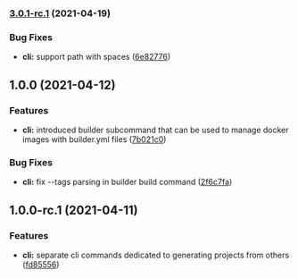 ### [3.0.1-rc.1](https://github.com/charbonnierg/kapla-cli/compare/v3.0.0...v3.0.1-rc.1) (2021-04-19)


### Bug Fixes

* **cli:** support path with spaces ([6e82776](https://github.com/charbonnierg/kapla-cli/commit/6e82776bf911835a5bced1a61c4f32fb4cc0df19))

## 1.0.0 (2021-04-12)

### Features

- **cli:** introduced builder subcommand that can be used to manage docker images with builder.yml files ([7b021c0](https://github.com/charbonnierg/kapla-cli/commit/7b021c0c4a64d00e9803c7cd7da270d18dcb84b4))

### Bug Fixes

- **cli:** fix --tags parsing in builder build command ([2f6c7fa](https://github.com/charbonnierg/kapla-cli/commit/2f6c7fa82476b6100eedf2bf2f41e0147dfcd83a))

## 1.0.0-rc.1 (2021-04-11)

### Features

- **cli:** separate cli commands dedicated to generating projects from others ([fd85556](https://github.com/charbonnierg/kapla-cli/commit/fd855560e811f0b374632d643ac0ddcf7d09d05a))

